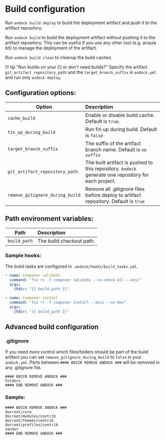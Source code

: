 # Build configuration 

Run `andock build deploy` to build the deployment artifact and push it to the artifact repository.

Run `andock build` to build the deployment artifact without pushing it to the artifact repository. This can be useful if you use any other tool (e.g. acquia blt) to manage the deployment of the artifact.
 
Run `andock build clean` to cleanup the build caches. 
 
!!! tip "Run builds on your CI or don't need builds?"
    Specify the artifact `git_artifact_repository_path` and the `target_branch_suffix` in `andock.yml` and run only `andock deploy`.

## Configuration options:

| Option                     | Description |
|----------------------------|:------------|
| `cache_build`            | Enable or disable build cache. Default is `true`.
| `fin_up_during_build`            | Run fin up during build. Default is `false`
| `target_branch_suffix`            | The suffix of the artifact branch name. Default is `no suffix`
| `git_artifact_repository_path`            | The built artifact is pushed to this repository. `Andock` generate one repository for each project.
| `remove_gitignore_during_build`            | Remove all .gitignore files before deploy to artifact repository. Default is `true`

## Path environment variables:

| Path                     | Description |
|----------------------------|:------------|
| `build_path`            | The build checkout path.

### Sample hooks:
The build tasks are configured in `.andock/hooks/build_tasks.yml`. 
```yaml
- name: Composer validate
  command: "fin rc -T composer validate --no-check-all --ansi"
  args:
    chdir: "{{ build_path }}"

- name: Composer install
  command: "fin rc -T composer install --ansi --no-dev"
  args:
    chdir: "{{ build_path }}"

```

## Advanced build configuration

### .gitignore
If you need more control which files/folders should be part of the build artifact you can set `remove_gitignore_during_build` to `false` in your `andock.yml`.
Parts between `#### BEGIN REMOVE ANDOCK ###` will be removed in any .gitignore file.
```
#### BEGIN REMOVE ANDOCK ###
Folders  
#### END REMOVE ANDOCK ###
```
### Sample:
```
#### BEGIN REMOVE ANDOCK ###
docroot/core
docroot/modules/contrib
docroot/themes/contrib
docroot/profiles/contrib
vendor
#### END REMOVE ANDOCK ###
```

